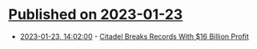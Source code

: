 # [Published on 2023-01-23](index.md)

* [2023-01-23, 14:02:00](https://news.slashdot.org/story/23/01/23/141249/citadel-breaks-records-with-16-billion-profit?utm_source=rss1.0mainlinkanon&utm_medium=feed) - [Citadel Breaks Records With $16 Billion Profit](https://news.slashdot.org/story/23/01/23/141249/citadel-breaks-records-with-16-billion-profit?utm_source=rss1.0mainlinkanon&utm_medium=feed)
